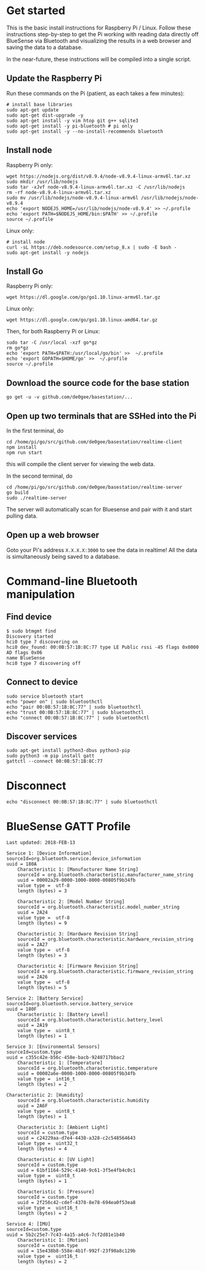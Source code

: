 # Get started

This is the basic install instructions for Raspberry Pi / Linux. Follow these instructions step-by-step to get the Pi working with reading data directly off BlueSense via Bluetooth and visualizing the results in a web browser and saving the data to a database.

In the near-future, these instructions will be compiled into a single script.

## Update the Raspberry Pi

Run these commands on the Pi (patient, as each takes a few minutes):

```
# install base libraries
sudo apt-get update
sudo apt-get dist-upgrade -y
sudo apt-get install -y vim htop git g++ sqlite3
sudo apt-get install -y pi-bluetooth # pi only
sudo apt-get install -y --no-install-recommends bluetooth
```

## Install node 

Raspberry Pi only:

```
wget https://nodejs.org/dist/v8.9.4/node-v8.9.4-linux-armv6l.tar.xz
sudo mkdir /usr/lib/nodejs
sudo tar -xJvf node-v8.9.4-linux-armv6l.tar.xz -C /usr/lib/nodejs 
rm -rf node-v8.9.4-linux-armv6l.tar.xz
sudo mv /usr/lib/nodejs/node-v8.9.4-linux-armv6l /usr/lib/nodejs/node-v8.9.4
echo 'export NODEJS_HOME=/usr/lib/nodejs/node-v8.9.4' >> ~/.profile
echo 'export PATH=$NODEJS_HOME/bin:$PATH' >> ~/.profile
source ~/.profile
```

Linux only:

```
# install node
curl -sL https://deb.nodesource.com/setup_8.x | sudo -E bash -
sudo apt-get install -y nodejs
```

## Install Go

Raspberry Pi only:

```
wget https://dl.google.com/go/go1.10.linux-armv6l.tar.gz

```

Linux only:

```
wget https://dl.google.com/go/go1.10.linux-amd64.tar.gz
```

Then, for both Raspberry Pi or Linux:

```
sudo tar -C /usr/local -xzf go*gz
rm go*gz
echo 'export PATH=$PATH:/usr/local/go/bin' >>  ~/.profile
echo 'export GOPATH=$HOME/go' >>  ~/.profile
source ~/.profile
```

## Download the source code for the base station

```
go get -u -v github.com/de0gee/basestation/...
```

## Open up two terminals that are SSHed into the Pi

In the first terminal, do

```
cd /home/pi/go/src/github.com/de0gee/basestation/realtime-client
npm install
npm run start
```

this will compile the client server for viewing the web data.

In the second terminal, do

```
cd /home/pi/go/src/github.com/de0gee/basestation/realtime-server
go build
sudo ./realtime-server
```

The server will automatically scan for Bluesense and pair with it and start pulling data.

## Open up a web browser

Goto your Pi's address `X.X.X.X:3000` to see the data in realtime! All the data is simultaneously being saved to a database.

# Command-line Bluetooth manipulation

## Find device

```
$ sudo btmgmt find
Discovery started
hci0 type 7 discovering on
hci0 dev_found: 00:0B:57:1B:8C:77 type LE Public rssi -45 flags 0x0000 
AD flags 0x06 
name BlueSense
hci0 type 7 discovering off
```

## Connect to device

```
sudo service bluetooth start
echo "power on" | sudo bluetoothctl
echo "pair 00:0B:57:1B:8C:77" | sudo bluetoothctl
echo "trust 00:0B:57:1B:8C:77" | sudo bluetoothctl
echo "connect 00:0B:57:1B:8C:77" | sudo bluetoothctl
```

## Discover services 

```
sudo apt-get install python3-dbus python3-pip
sudo python3 -m pip install gatt
gattctl --connect 00:0B:57:1B:8C:77
```

# Disconnect

```
echo "disconnect 00:0B:57:1B:8C:77" | sudo bluetoothctl
```


# BlueSense GATT Profile

```
Last updated: 2018-FEB-13

Service 1: [Device Information]
sourceId=org.bluetooth.service.device_information
uuid = 180A
    Characteristic 1: [Manufacturer Name String]
    sourceId = org.bluetooth.characteristic.manufacturer_name_string
    uuid = 00002a29-0000-1000-8000-00805f9b34fb
    value type =  utf-8
    length (bytes) = 3

    Characteristic 2: [Model Number String]
    sourceId = org.bluetooth.characteristic.model_number_string
    uuid = 2A24
    value type =  utf-8
    length (bytes) = 9
    
    Characteristic 3: [Hardware Revision String]
    sourceId = org.bluetooth.characteristic.hardware_revision_string
    uuid = 2A27
    value type =  utf-8
    length (bytes) = 3

    Characteristic 4: [Firmware Revision String]
    sourceId = org.bluetooth.characteristic.firmware_revision_string
    uuid = 2A26
    value type =  utf-8
    length (bytes) = 5

Service 2: [Battery Service]
sourceId=org.bluetooth.service.battery_service
uuid = 180F
    Characteristic 1: [Battery Level]
    sourceId = org.bluetooth.characteristic.battery_level
    uuid = 2A19
    value type =  uint8_t
    length (bytes) = 1

Service 3: [Environmental Sensors]
sourceId=custom.type
uuid = c355c42e-b56c-458e-bacb-9248717bbac2
    Characteristic 1: [Temperature]
    sourceId = org.bluetooth.characteristic.temperature
    uuid = 00002a6e-0000-1000-8000-00805f9b34fb
    value type =  int16_t
    length (bytes) = 2

Characteristic 2: [Humidity]
    sourceId = org.bluetooth.characteristic.humidity
    uuid = 2A6F
    value type =  uint8_t
    length (bytes) = 1

    Characteristic 3: [Ambient Light]
    sourceId = custom.type
    uuid = c24229aa-d7e4-4438-a328-c2c548564643
    value type =  uint32_t
    length (bytes) = 4

    Characteristic 4: [UV Light]
    sourceId = custom.type
    uuid = 61bf1164-529c-4140-9c61-3f5e4fb4c0c1
    value type =  uint8_t
    length (bytes) = 1

    Characteristic 5: [Pressure]
    sourceId = custom.type
    uuid = 2f256c42-cdef-4378-8e78-694ea0f53ea8
    value type =  uint16_t
    length (bytes) = 2

Service 4: [IMU]
sourceId=custom.type
uuid = 5b2c25e7-7c43-4a15-a4c6-7cf2d81e1b40
    Characteristic 1: [Motion]
    sourceId = custom.type
    uuid = 15e438b8-558e-4b1f-992f-23f90a8c129b
    value type =  uint16_t
    length (bytes) = 2
```

